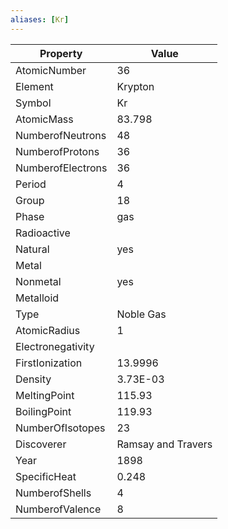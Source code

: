 ```yaml
---
aliases: [Kr]
---
```


| Property          | Value              |
| ----------------- | ------------------ |
| AtomicNumber      | 36                 |
| Element           | Krypton            |
| Symbol            | Kr                 |
| AtomicMass        | 83.798             |
| NumberofNeutrons  | 48                 |
| NumberofProtons   | 36                 |
| NumberofElectrons | 36                 |
| Period            | 4                  |
| Group             | 18                 |
| Phase             | gas                |
| Radioactive       |                    |
| Natural           | yes                |
| Metal             |                    |
| Nonmetal          | yes                |
| Metalloid         |                    |
| Type              | Noble Gas          |
| AtomicRadius      | 1                  |
| Electronegativity |                    |
| FirstIonization   | 13.9996            |
| Density           | 3.73E-03           |
| MeltingPoint      | 115.93             |
| BoilingPoint      | 119.93             |
| NumberOfIsotopes  | 23                 |
| Discoverer        | Ramsay and Travers |
| Year              | 1898               |
| SpecificHeat      | 0.248              |
| NumberofShells    | 4                  |
| NumberofValence   | 8                  |
